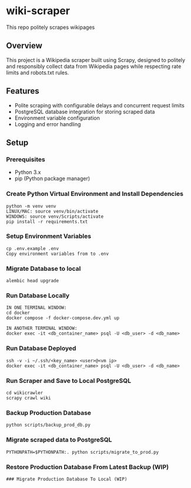 # wiki-scraper
This repo politely scrapes wikipages

## Overview
This project is a Wikipedia scraper built using Scrapy, designed to politely and responsibly collect data from Wikipedia pages while respecting rate limits and robots.txt rules.

## Features
- Polite scraping with configurable delays and concurrent request limits
- PostgreSQL database integration for storing scraped data
- Environment variable configuration
- Logging and error handling

## Setup

### Prerequisites
- Python 3.x
- pip (Python package manager)

### Create Python Virtual Environment and Install Dependencies
```
python -m venv venv
LINUX/MAC: source venv/bin/activate
WINDOWS: source venv/Scripts/activate
pip install -r requirements.txt
```

### Setup Environment Variables
```
cp .env.example .env
Copy environment variables from to .env
```

### Migrate Database to local 
```
alembic head upgrade
```

### Run Database Locally
```
IN ONE TERMINAL WINDOW:
cd docker
docker compose -f docker-compose.dev.yml up

IN ANOTHER TERMINAL WINDOW:
docker exec -it <db_container_name> psql -U <db_user> -d <db_name>
```

### Run Database Deployed
```
ssh -v -i ~/.ssh/<key_name> <user>@<vm ip>
docker exec -it <db_container_name> psql -U <db_user> -d <db_name>

```

### Run Scraper and Save to Local PostgreSQL
```
cd wikicrawler
scrapy crawl wiki
```

### Backup Production Database
```
python scripts/backup_prod_db.py
```
### Migrate scraped data to PostgreSQL
```
PYTHONPATH=$PYTHONPATH:. python scripts/migrate_to_prod.py
```
### Restore Production Database From Latest Backup (WIP)
```
### Migrate Production Database To Local (WIP)
```
